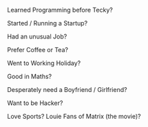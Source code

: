 Learned Programming before Tecky?

Started / Running a Startup?

Had an unusual Job?

Prefer Coffee or Tea?

Went to Working Holiday?

Good in Maths?

Desperately need a Boyfriend / Girlfriend?

Want to be Hacker?

Love Sports?
Louie
Fans of Matrix (the movie)?